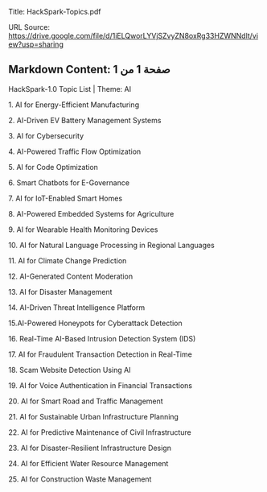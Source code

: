 Title: HackSpark-Topics.pdf

URL Source: https://drive.google.com/file/d/1iELQworLYVjSZvyZN8oxRg33HZWNNdlt/view?usp=sharing

Markdown Content:
صفحة 1 من 1
-----------

HackSpark-1.0 Topic List | Theme: AI

1\. AI for Energy-Efficient Manufacturing

2\. AI-Driven EV Battery Management Systems

3\. AI for Cybersecurity

4\. AI-Powered Traffic Flow Optimization

5\. AI for Code Optimization

6\. Smart Chatbots for E-Governance

7\. AI for IoT-Enabled Smart Homes

8\. AI-Powered Embedded Systems for Agriculture

9\. AI for Wearable Health Monitoring Devices

10\. AI for Natural Language Processing in Regional Languages

11\. AI for Climate Change Prediction

12\. AI-Generated Content Moderation

13\. AI for Disaster Management

14\. AI-Driven Threat Intelligence Platform

15.AI-Powered Honeypots for Cyberattack Detection

16\. Real-Time AI-Based Intrusion Detection System (IDS)

17\. AI for Fraudulent Transaction Detection in Real-Time

18\. Scam Website Detection Using AI

19\. AI for Voice Authentication in Financial Transactions

20\. AI for Smart Road and Traffic Management

21\. AI for Sustainable Urban Infrastructure Planning

22\. AI for Predictive Maintenance of Civil Infrastructure

23\. AI for Disaster-Resilient Infrastructure Design

24\. AI for Efficient Water Resource Management

25\. AI for Construction Waste Management
